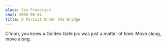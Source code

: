 ```yaml
---
place: San Francisco
shot: 2006-06-04
title: A Pursuit Under the Bridge
---
```


C’mon, you knew a Golden Gate pic was just a matter of time. Move along, move along.
